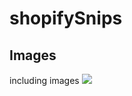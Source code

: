 # shopifySnips

## Images
including images
	<img src="{{ 'image name with extension ie: name.png' | asset_img_url:'400x400' }}">

